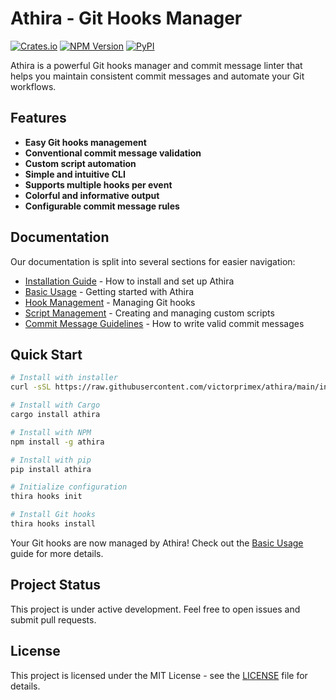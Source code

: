 # Athira - Git Hooks Manager

[![Crates.io](https://img.shields.io/crates/v/athira.svg)](https://crates.io/crates/athira)
[![NPM Version](https://img.shields.io/npm/v/athira.svg)](https://www.npmjs.com/package/athira)
[![PyPI](https://img.shields.io/pypi/v/athira.svg)](https://pypi.org/project/athira/)

Athira is a powerful Git hooks manager and commit message linter that helps you maintain consistent commit messages and automate your Git workflows.

## Features

- **Easy Git hooks management**
- **Conventional commit message validation**
- **Custom script automation**
- **Simple and intuitive CLI**
- **Supports multiple hooks per event**
- **Colorful and informative output**
- **Configurable commit message rules**

## Documentation

Our documentation is split into several sections for easier navigation:

- [Installation Guide](docs/installation.md) - How to install and set up Athira
- [Basic Usage](docs/basic-usage.md) - Getting started with Athira
- [Hook Management](docs/hook-management.md) - Managing Git hooks
- [Script Management](docs/script-management.md) - Creating and managing custom scripts
- [Commit Message Guidelines](docs/commit-guidelines.md) - How to write valid commit messages

## Quick Start

```sh
# Install with installer
curl -sSL https://raw.githubusercontent.com/victorprimex/athira/main/install.sh | bash

# Install with Cargo
cargo install athira

# Install with NPM
npm install -g athira

# Install with pip
pip install athira

# Initialize configuration
thira hooks init

# Install Git hooks
thira hooks install
```

Your Git hooks are now managed by Athira! Check out the [Basic Usage](docs/basic-usage.md) guide for more details.

## Project Status

This project is under active development. Feel free to open issues and submit pull requests.

## License

This project is licensed under the MIT License - see the [LICENSE](LICENSE) file for details.
